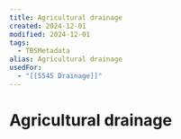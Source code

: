```yaml
---
title: Agricultural drainage
created: 2024-12-01
modified: 2024-12-01
tags:
  - TBSMetadata
alias: Agricultural drainage
usedFor:
  - "[[5545 Drainage]]"
---
```

# Agricultural drainage
